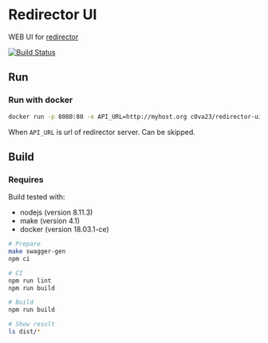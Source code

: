 # Redirector UI

WEB UI for [redirector](https://github.com/c0va23/redirector)

[![Build Status](https://travis-ci.org/c0va23/redirector-ui.svg?branch=master)](https://travis-ci.org/c0va23/redirector-ui)

## Run

### Run with docker

```bash
docker run -p 8080:80 -e API_URL=http://myhost.org c0va23/redirector-ui
```

When `API_URL` is url of redirector server. Can be skipped.

## Build

### Requires

Build tested with:

- nodejs (version 8.11.3)
- make (version 4.1)
- docker (version 18.03.1-ce)

```bash
# Prepare
make swagger-gen
npm ci

# CI
npm run lint
npm run build

# Build
npm run build

# Show result
ls dist/*
```
